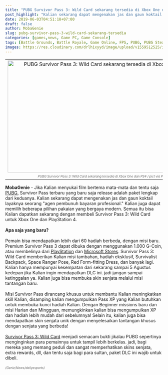```yaml
---
title: "PUBG Survivor Pass 3: Wild Card sekarang tersedia di Xbox One dan PS4"
post_highlight: "Kalian sekarang dapat mengenakan jas dan gaun koktail layaknya seorang agen pembunuh bayaran profesional. Kalian juga dapat memilih beberapa pilihan pakaian yang bergaya modern."
date: 2019-06-03T04:51:18+07:00
draft: false
author: MobaGenie
slug: pubg-survivor-pass-3-wild-card-sekarang-tersedia
categories: [games,news, Game PC, Game Console]
tags: [Battle Grounds, Battle Royale, Game Online, FPS, PUBG, PUBG Steam, Sains, PUBG, game, multiplayer, Game PC, Steam Sore, Microsoft Store , Survivor Pass,Xbox One, PS4, Game Console]
images: https://res.cloudinary.com/drlhixyyd/image/upload/v1559512525/img/mobagenie/1.webp
---
```


<table align="center" cellpadding="0" cellspacing="0" class="tr-caption-container" style="margin-left: auto; margin-right: auto; text-align: center;"><tbody>
<tr><td style="text-align: center;"><img alt="PUBG Survivor Pass 3: Wild Card sekarang tersedia di Xbox One dan PS4"    height="358" src="https://res.cloudinary.com/drlhixyyd/image/upload/v1559512525/img/mobagenie/1.webp" title="" width="640" /></span></i></td></tr>
<tr><td class="tr-caption" style="text-align: center;"><i><span style="color: #666666; font-size: x-small;">PUBG Survivor Pass 3: Wild Card sekarang tersedia di Xbox One dan PS4 / pict via PUBG Corp</span></i></td></tr>
</tbody></table>
<b>MobaGenie</b> - Jika Kalian menyukai film bertema mata-mata dan tentu saja <a href="/tags/pubg">PUBG</a>, Survivor Pass terbaru yang baru saja release adalah paket lengkap dari keduanya. Kalian sekarang dapat mengenakan jas dan gaun koktail layaknya seorang "agen pembunuh bayaran profesional." Kalian juga dapat memilih beberapa pilihan pakaian yang bergaya modern. Semua itu bisa Kalian dapatkan sekarang dengan membeli Survivor Pass 3: Wild Card untuk Xbox One dan PlayStation 4.<br />
<br />
<b>Apa saja yang baru?</b><br />
<br />
Pemain bisa mendapatkan lebih dari 60 hadiah berbeda, dengan misi baru. Premium Survivor Pass 3 dapat dibuka dengan menggunakan 1.000 G-Coin, atau membelinya dari <a href="/tags/play-station">PlayStation</a> dan <a href="/tags/microsoft-store">Microsoft Stores</a>. Survivor Pass 3: Wild Card memberikan Kalian misi tambahan, hadiah eksklusif, Survivalist Backpack, Space Ranger Pose, Red Form-fitting Dress, dan banyak lagi. Kalian hanya mempunyai kesempatan dari sekarang sampai 5 Agustus kedepan jika Kalian ingin mendapatkan DLC ini. jadi jangan sampai ketinggalan ya. Kalian juga bisa membuka skin senjata melalui misi tantangan baru.<br />
<br />
Misi Survivor Pass dirancang khusus untuk membantu Kalian meningkatkan skill Kalian, disamping kalian mengumpulkan Pass XP yang Kalian butuhkan untuk membuka kunci hadiah Kalian. Dengan Beginner missions baru dan misi Harian dan Mingguan, memungkinkan kalian bisa mengumpulkan XP dan hadiah lebih mudah dari sebelumnya! Selain itu, kalian juga bisa mendapatkan skin senjata unik dengan menyelesaikan tantangan khusus dengan senjata yang berbeda!<br />
<br />
<a href="/pubg-survivor-pass-3-wild-card-sekarang-tersedia/">Survivor Pass 3: Wild Card</a> menjadi semacam bukti jikalau PUBG sepertinya menginginkan para pemainnya untuk tampil lebih berkelas. jadi, bagi mereka yang memang peduli dan sangat memperhatikan skins senjata, extra rewards, dll, dan tentu saja bagi para sultan, paket DLC ini wajib untuk dibeli.<br />
<br />
<i><span style="color: #666666; font-size: x-small;">(Genie/News/dailyesports)</span></i><br />
<br />